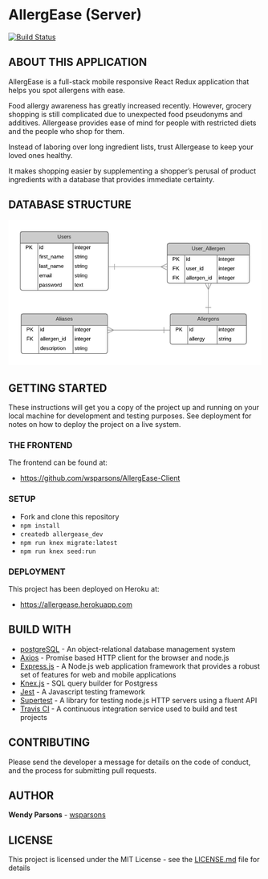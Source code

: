 # AllergEase (Server)
[![Build Status](https://travis-ci.org/wsparsons/AllergEase-Client.svg?branch=master)](https://travis-ci.org/wsparsons/AllergEase-Client)

## ABOUT THIS APPLICATION
AllergEase is a full-stack mobile responsive React Redux application that helps you spot allergens with ease. 

Food allergy awareness has greatly increased recently. However, grocery shopping is still complicated due to unexpected food pseudonyms and additives. Allergease provides ease of mind for people with restricted diets and the people who shop for them. 

Instead of laboring over long ingredient lists, trust Allergease to keep your loved ones healthy.

It makes shopping easier by supplementing a shopper’s perusal of product ingredients with a database that provides immediate certainty.

## DATABASE STRUCTURE 
![](./images/AllergEase_ERD.png)

## GETTING STARTED
These instructions will get you a copy of the project up and running on your local machine for development and testing purposes. See deployment for notes on how to deploy the project on a live system.

### THE FRONTEND
The frontend can be found at: 
* https://github.com/wsparsons/AllergEase-Client


### SETUP
* Fork and clone this repository
* `npm install`
* `createdb allergease_dev`
* `npm run knex migrate:latest`
* `npm run knex seed:run`

### DEPLOYMENT
This project has been deployed on Heroku at: 
* https://allergease.herokuapp.com

## BUILD WITH
* [postgreSQL](https://www.postgresql.org/) - An object-relational database management system
* [Axios](https://github.com/axios/axios) - Promise based HTTP client for the browser and node.js
* [Express.js](https://expressjs.com/) - A Node.js web application framework that provides a robust set of features for web and mobile applications
* [Knex.js](https://knexjs.com/) - SQL query builder for Postgress
* [Jest](https://jestjs.io/) - A Javascript testing framework
* [Supertest](https://www.npmjs.com/package/supertest) - A library for testing node.js HTTP servers using a fluent API
* [Travis CI](https://travis-ci.org/) - A continuous integration service used to build and test projects 

## CONTRIBUTING
Please send the developer a message for details on the code of conduct, and the process for submitting pull requests.

## AUTHOR
**Wendy Parsons** - [wsparsons](https://github.com/wsparsons)

## LICENSE
This project is licensed under the MIT License - see the [LICENSE.md](LICENSE.md) file for details